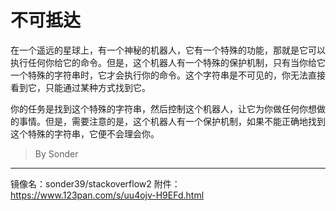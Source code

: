 # 不可抵达

在一个遥远的星球上，有一个神秘的机器人，它有一个特殊的功能，那就是它可以执行任何你给它的命令。但是，这个机器人有一个特殊的保护机制，只有当你给它一个特殊的字符串时，它才会执行你的命令。这个字符串是不可见的，你无法直接看到它，只能通过某种方式找到它。

你的任务是找到这个特殊的字符串，然后控制这个机器人，让它为你做任何你想做的事情。但是，需要注意的是，这个机器人有一个保护机制，如果不能正确地找到这个特殊的字符串，它便不会理会你。

> By Sonder

---

镜像名：sonder39/stackoverflow2
附件：https://www.123pan.com/s/uu4ojv-H9EFd.html
